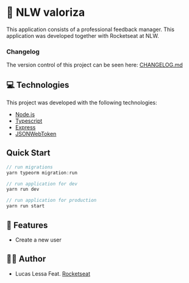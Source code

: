 # 💜 NLW valoriza
This application consists of a professional feedback manager. This application was developed together with Rocketseat at NLW.

### Changelog
The version control of this project can be seen here: [CHANGELOG.md](changelog.md)

## 💻 Technologies
This project was developed with the following technologies:

- [Node.js](https://nodejs.org/en/)
- [Typescript](https://www.typescriptlang.org/)
- [Express](https://expressjs.com/pt-br/)
- [JSONWebToken](https://github.com/auth0/node-jsonwebtoken#readme)

## Quick Start

``` js
// run migrations
yarn typeorm migration:run

// run application for dev
yarn run dev

// run application for production
yarn run start

```

## 🚀 Features

- Create a new user

## 🧑‍💻 Author

- Lucas Lessa Feat. [Rocketseat](https://www.rocketseat.com.br/)
